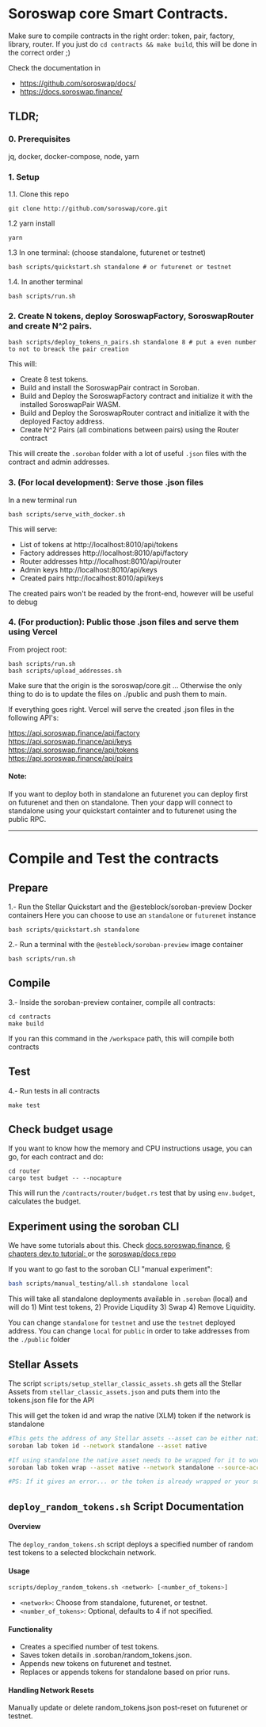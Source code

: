 # Soroswap core Smart Contracts.

Make sure to compile contracts in the right order: token, pair, factory, library, router. If you just do `cd contracts && make build`, this will be done in the correct order ;)

Check the documentation in

- https://github.com/soroswap/docs/
- https://docs.soroswap.finance/

## TLDR;

### 0. Prerequisites

jq, docker, docker-compose, node, yarn

### 1. Setup

1.1. Clone this repo

```
git clone http://github.com/soroswap/core.git
```

1.2 yarn install

```
yarn
```

1.3 In one terminal: (choose standalone, futurenet or testnet)

```
bash scripts/quickstart.sh standalone # or futurenet or testnet
```

1.4. In another terminal

```
bash scripts/run.sh
```

### 2. Create N tokens, deploy SoroswapFactory, SoroswapRouter and create N^2 pairs.

```
bash scripts/deploy_tokens_n_pairs.sh standalone 8 # put a even number to not to breack the pair creation
```

This will:

- Create 8 test tokens.
- Build and install the SoroswapPair contract in Soroban.
- Build and Deploy the SoroswapFactory contract and initialize it with the installed SoroswapPair WASM.
- Build and Deploy the SoroswapRouter contract and initialize it with the deployed Factoy address.
- Create N^2 Pairs (all combinations between pairs) using the Router contract

This will create the `.soroban` folder with a lot of useful `.json` files with the contract and admin addresses.

### 3. (For local development): Serve those .json files

In a new terminal run

```
bash scripts/serve_with_docker.sh
```

This will serve:

- List of tokens at http://localhost:8010/api/tokens
- Factory addresses http://localhost:8010/api/factory
- Router addresses http://localhost:8010/api/router
- Admin keys http://localhost:8010/api/keys
- Created pairs http://localhost:8010/api/keys

The created pairs won't be readed by the front-end, however will be useful to debug

### 4. (For production): Public those .json files and serve them using Vercel

From project root:

```
bash scripts/run.sh
bash scripts/upload_addresses.sh
```

Make sure that the origin is the soroswap/core.git ... Otherwise the only thing to do is to update the files on ./public and push them to main.

If everything goes right. Vercel will serve the created .json files in the following API's:

https://api.soroswap.finance/api/factory
https://api.soroswap.finance/api/keys
https://api.soroswap.finance/api/tokens
https://api.soroswap.finance/api/pairs

#### Note:

If you want to deploy both in standalone an futurenet you can deploy first on futurenet and then on standalone. Then your dapp will connect to standalone using your quickstart containter and to futurenet using the public RPC.

---

# Compile and Test the contracts

## Prepare

1.- Run the Stellar Quickstart and the @esteblock/soroban-preview Docker containers
Here you can choose to use an `standalone` or `futurenet` instance

```
bash scripts/quickstart.sh standalone
```

2.- Run a terminal with the `@esteblock/soroban-preview` image container

```
bash scripts/run.sh
```

## Compile

3.- Inside the soroban-preview container, compile all contracts:

```
cd contracts
make build
```

If you ran this command in the `/workspace` path, this will compile both contracts

## Test

4.- Run tests in all contracts

```
make test
```

## Check budget usage

If you want to know how the memory and CPU instructions usage, you can go, for each contract and do:

```
cd router
cargo test budget -- --nocapture
```

This will run the `/contracts/router/budget.rs` test that by using `env.budget`, calculates the budget.

## Experiment using the soroban CLI

We have some tutorials about this. Check [docs.soroswap.finance](https://docs.soroswap.finance/), [6 chapters dev.to tutorial: ](https://dev.to/esteblock/series/22986) or the [soroswap/docs repo](https://github.com/soroswap/docs)

If you want to go fast to the soroban CLI "manual experiment":

```bash
bash scripts/manual_testing/all.sh standalone local
```

This will take all standalone deployments available in `.soroban` (local) and will do 1) Mint test tokens, 2) Provide Liqudiity 3) Swap 4) Remove Liquidity.

You can change `standalone` for `testnet` and use the `testnet` deployed address.
You can change `local` for `public` in order to take addresses from the `./public` folder

## Stellar Assets

The script `scripts/setup_stellar_classic_assets.sh` gets all the Stellar Assets from `stellar_classic_assets.json` and puts them into the tokens.json file for the API

This will get the token id and wrap the native (XLM) token if the network is standalone

```bash
#This gets the address of any Stellar assets --asset can be either native or <TOKEN:ISSUER>
soroban lab token id --network standalone --asset native

#If using standalone the native asset needs to be wrapped for it to work
soroban lab token wrap --asset native --network standalone --source-account my-account

#PS: If it gives an error... or the token is already wrapped or your source account is not funded
```

## `deploy_random_tokens.sh` Script Documentation

#### Overview

The `deploy_random_tokens.sh` script deploys a specified number of random test tokens to a selected blockchain network.

#### Usage

```bash
scripts/deploy_random_tokens.sh <network> [<number_of_tokens>]
```

- `<network>`: Choose from standalone, futurenet, or testnet.
- `<number_of_tokens>`: Optional, defaults to 4 if not specified.

#### Functionality

- Creates a specified number of test tokens.
- Saves token details in .soroban/random_tokens.json.
- Appends new tokens on futurenet and testnet.
- Replaces or appends tokens for standalone based on prior runs.

#### Handling Network Resets

Manually update or delete random_tokens.json post-reset on futurenet or testnet.
